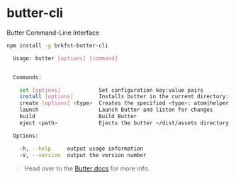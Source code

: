 # butter-cli
Butter Command-Line Interface

```sh
npm install -g brkfst-butter-cli
```

```sh
  Usage: butter [options] [command]


  Commands:

    set [options]            Set configuration key:value pairs
    install [options]        Installs butter in the current directory: /Users/ctullos/Development/Breakfast/Butter CLI
    create [options] <type>  Creates the specified <type>: atom|helper|molecule|organism|style|template|catalyst
    launch                   Launch Butter and listen for changes
    build                    Build Butter
    eject <path>             Ejects the butter ~/dist/assets directory to the specified <path>

  Options:

    -h, --help     output usage information
    -V, --version  output the version number

```

> Head over to the [Butter docs](https://github.com/reykjavikingur/breakfast-butter/wiki/The-Butter-CLI) for more info.
